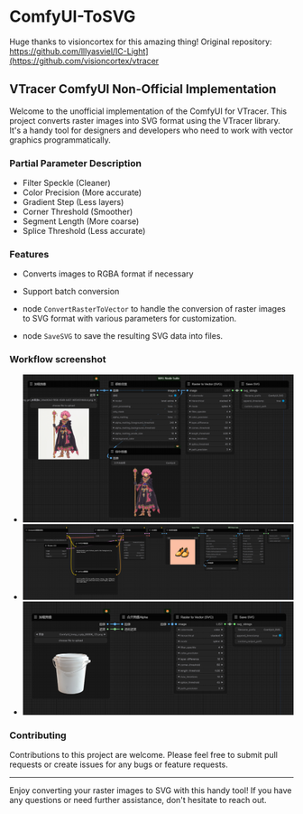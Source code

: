 # ComfyUI-ToSVG
Huge thanks to visioncortex for this amazing thing! Original repository: https://github.com/lllyasviel/IC-Light](https://github.com/visioncortex/vtracer

## VTracer ComfyUI Non-Official Implementation

Welcome to the unofficial implementation of the ComfyUI for VTracer. This project converts raster images into SVG format using the VTracer library. It's a handy tool for designers and developers who need to work with vector graphics programmatically.

### Partial Parameter Description

- Filter Speckle (Cleaner)
- Color Precision (More accurate)
- Gradient Step (Less layers)
- Corner Threshold (Smoother)
- Segment Length (More coarse)
- Splice Threshold (Less accurate)


### Features

- Converts images to RGBA format if necessary
- Support batch conversion

- node `ConvertRasterToVector` to handle the conversion of raster images to SVG format with various parameters for customization.
- node `SaveSVG` to save the resulting SVG data into files.


### Workflow screenshot

- ![截图_20240613204507](examples/截图_20240613204507.png)
- ![截图_20240613204541](examples/截图_20240613204541.png)
- ![截图_20240613204644](examples/截图_20240613204644.png)
  
### Contributing

Contributions to this project are welcome. Please feel free to submit pull requests or create issues for any bugs or feature requests.

---

Enjoy converting your raster images to SVG with this handy tool! If you have any questions or need further assistance, don't hesitate to reach out.

